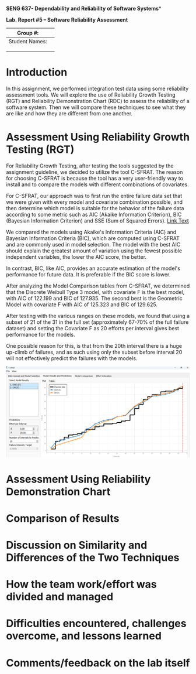 **SENG 637- Dependability and Reliability of Software Systems***

**Lab. Report \#5 – Software Reliability Assessment**

| Group \#:       |   |
|-----------------|---|
| Student Names:  |   |
|                 |   |
|                 |   |
|                 |   |

# Introduction
In this assignment,  we performed integration test data using some reliability assessment tools. We will explore the use of Reliability Growth Testing (RGT) and Reliability Demonstration Chart (RDC) to assess the reliability of a software system.
Then we will compare these techniques to see what they are like and how they are different from one another.
# 

# Assessment Using Reliability Growth Testing (RGT)
For Reliability Growth Testing, after testing the tools suggested by the assignment guideline, we decided to utilize the tool C-SFRAT. The reason for choosing C-SFRAT is because the tool has a very user-friendly way to install and to compare the models with different combinations of covariates.

For C-SFRAT, our approach was to first run the entire failure data set that we were given with every model and covariate combination possible, and then determine which model is suitable for the behavior of the failure data according to some metric such as AIC (Akaike Information Criterion), BIC (Bayesian Information Criterion) and SSE (Sum of Squared Errors). [Link Text](URL)

We compared the models using Akaike's Information Criteria (AIC) and Bayesian Information Criteria (BIC), which are computed using C-SFRAT and are commonly used in model selection. The model with the best AIC should explain the greatest amount of variation using the fewest possible independent variables, the lower the AIC score, the better.

In contrast, BIC, like AIC, provides an accurate estimation of the model's performance for future data. It is preferable if the BIC score is lower.

After analyzing the Model Comparison tables from C-SFRAT, we determined that the Discrete Weibull Type 3 model, with covariate F is the best model, with AIC of 122.199 and BIC of 127.935. The second best is the Geometric Model with covariate F with AIC of 125.323 and BIC of 129.625.

After testing with the various ranges on these models, we found that using a subset of 21 of the 31 in the full set (approximately 67-70% of the full failure dataset) and setting the Covariate F as 20 efforts per interval gives best performance for the models.

One possible reason for this, is that from the 20th interval there is a huge up-climb of failures, and as such using only the subset before interval 20 will not effectively predict the failures with the models.


   ![image](https://github.com/jui-kumkum/SENG637_Assignment5_Group4/blob/main/Images/637part1.png)


# Assessment Using Reliability Demonstration Chart 

# 

# Comparison of Results

# Discussion on Similarity and Differences of the Two Techniques

# How the team work/effort was divided and managed

# 

# Difficulties encountered, challenges overcome, and lessons learned

# Comments/feedback on the lab itself
